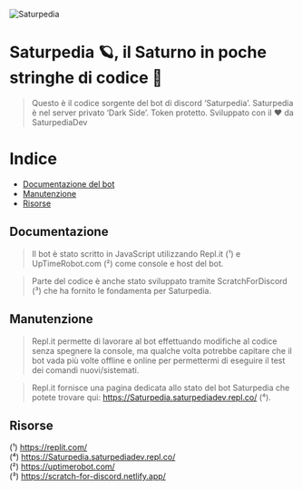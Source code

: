 ![Saturpedia](https://github.com/dap342/Saturpedia/blob/master/botpreview.png?raw=true)

# Saturpedia 🪐, il Saturno in poche stringhe di codice 🔌

> Questo è il codice sorgente del bot di discord ‘Saturpedia’. Saturpedia è nel server privato ‘Dark Side’. Token protetto. Sviluppato con il ❤️ da SaturpediaDev

# Indice

- [Documentazione del bot](#documentazione)
- [Manutenzione](#manutenzione)
- [Risorse](#risorse)

## Documentazione

> Il bot è stato scritto in JavaScript utilizzando Repl.it (¹) e UpTimeRobot.com (²) come console e host del bot.     

> Parte del codice è anche stato sviluppato tramite ScratchForDiscord (³) che ha fornito le fondamenta per Saturpedia.

## Manutenzione 

> Repl.it permette di lavorare al bot effettuando modifiche al codice senza spegnere la console, ma qualche volta potrebbe capitare che il bot vada più volte offline e online per permettermi di eseguire il test dei comandi nuovi/sistemati.    

> Repl.it fornisce una pagina dedicata allo stato del bot Saturpedia che potete trovare qui: https://Saturpedia.saturpediadev.repl.co/ (⁴).

## Risorse

(¹) https://replit.com/     
(⁴) https://Saturpedia.saturpediadev.repl.co/     
(²) https://uptimerobot.com/     
(³) https://scratch-for-discord.netlify.app/     
